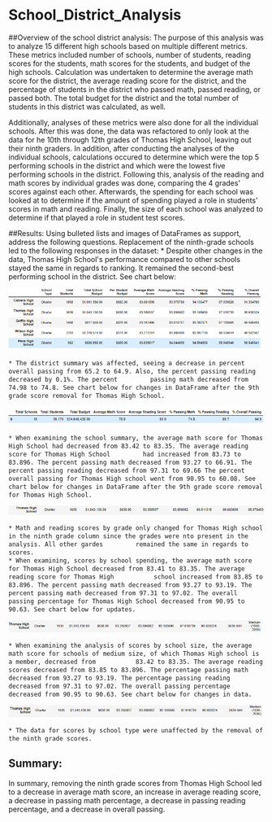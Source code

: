 # School_District_Analysis

##Overview of the school district analysis: 
  The purpose of this analysis was to analyze 15 different high schools based on multiple different metrics. These metrics included number of schools, number of students, reading scores for the students, math scores for the students, and budget of the high schools. Calculation was undertaken to determine the average math score for the district, the average reading score for the district, and the percentage of students in the district who passed math, passed reading, or passed both. The total budget for the district and the total number of students in this district was calculated, as well. 
  
  Additionally, analyses of these metrics were also done for all the individual schools. After this was done, the data was refactored to only look at the data for he 10th through 12th grades of Thomas High School, leaving out their ninth graders. In addition, after conducting the analyses of the individual schools, calculations occured to determine which were the top 5 performing schools in the district and which were the lowest five performing schools in the district. Following this, analysis of the reading and math scores by individual grades was done, comparing the 4 grades' scores against each other. Afterwards, the spending for each school was looked at to determine if the amount of spending played a role in students' scores in math and reading. Finally, the size of each school was analyzed to determine if that played a role in student test scores. 

##Results: Using bulleted lists and images of DataFrames as support, address the following questions.
  Replacement of the ninth-grade schools led to the following responses in the dataset:
    * Despite other changes in the data, Thomas High School's performance compared to other schools stayed the same in regards to ranking. It remained the second-best          performing school in the district. See chart below:
     
  ![Top Five Schools](Resources/Top_Five_Schools.png)

     
    * The district summary was affected, seeing a decrease in percent overall passing from 65.2 to 64.9. Also, the percent passing reading decreased by 0.1%. The percent         passing math decreased from 74.98 to 74.8. See chart below for changes in DataFrame after the 9th grade score removal for Thomas High School.
   
   ![District Summary](Resources/District_Summary.png)
    
    
    * When examining the school summary, the average math score for Thomas High School had decreased from 83.42 to 83.35. The average reading score for Thomas High School         had increased from 83.73 to 83.896. The percent passing math decreased from 93.27 to 66.91. The percent passing reading decreased from 97.31 to 69.66 The percent           overall passing for Thomas High school went from 90.95 to 60.08. See chart below for changes in DataFrame after the 9th grade score removal for Thomas High School.
   
   ![School Summary](Resources/School_Summary.png)
   
   
   
    * Math and reading scores by grade only changed for Thomas High school in the ninth grade column since the grades were nto present in the analysis. All other gardes         remained the same in regards to scores.
    * When examining, scores by school spending, the average math score for Thomas High School decreased from 83.41 to 83.35. The average reading score for Thomas High           school increased from 83.85 to 83.896. The percent passing math decreased from 93.27 to 93.19. The percent passing math decreased from 97.31 to 97.02. The overall         passing percentage for Thomas High School decreased from 90.95 to 90.63. See chart below for updates.
    
   ![School Spending Analysis](Resources/Scores_By_School_spending.png)

    * When examining the analysis of scores by school size, the average math score for schools of medium size, of which Thomas High school is a member, decreased from           83.42 to 83.35. The average reading scores decreased from 83.85 to 83.896. The percentage passing math decreased from 93.27 to 93.19. The percentage passing reading       decreased from 97.31 to 97.02. The overall passing percentage decreased from 90.95 to 90.63. See chart below for changes in data.
    
  ![School Size Analysis](Resources/Scores_By_Size.png)

    * The data for scores by school type were unaffected by the removal of the ninth grade scores.
## Summary: 
  In summary, removing the ninth grade scores from Thomas High School led to a decrease in average math score, an increase in average reading score, a decrease in passing math percentage, a decrease in passing reading percentage, and a decrease in overall passing. 
